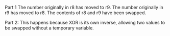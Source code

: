 Part 1
The number originally in r8 has moved to r9. The number originally in r9 has moved to r8. The contents of r8 and r9 have been swapped.

Part 2:
This happens because XOR is its own inverse, allowing two values to be swapped without a temporary variable.

